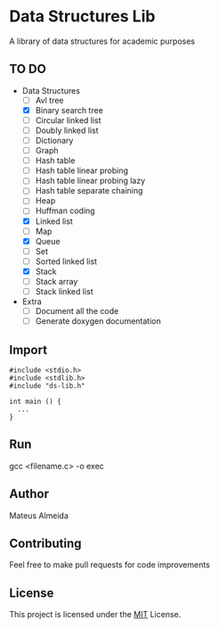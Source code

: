 # Data Structures Lib

A library of data structures for academic purposes

## TO DO

- Data Structures
  - [ ] Avl tree
  - [x] Binary search tree
  - [ ] Circular linked list
  - [ ] Doubly linked list
  - [ ] Dictionary
  - [ ] Graph
  - [ ] Hash table
  - [ ] Hash table linear probing
  - [ ] Hash table linear probing lazy
  - [ ] Hash table separate chaining
  - [ ] Heap
  - [ ] Huffman coding
  - [x] Linked list
  - [ ] Map
  - [x] Queue
  - [ ] Set
  - [ ] Sorted linked list
  - [x] Stack
  - [ ] Stack array
  - [ ] Stack linked list

- Extra
  - [ ] Document all the code
  - [ ] Generate doxygen documentation

## Import

```
#include <stdio.h>
#include <stdlib.h>
#include "ds-lib.h"

int main () {
  ...
}
```

## Run

gcc <filename.c> -o exec

## Author

Mateus Almeida

## Contributing

Feel free to make pull requests for code improvements

## License

This project is licensed under the [MIT](https://github.com/imsouza/data-structures-lib/blob/main/LICENSE) License.
